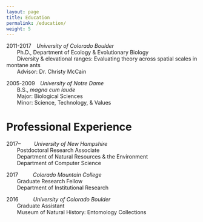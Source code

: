 ```yaml
---
layout: page
title: Education
permalink: /education/
weight: 5
---
```


2011-2017&emsp;*University of Colorado Boulder*  
&emsp;&emsp;Ph.D., Department of Ecology & Evolutionary Biology  
&emsp;&emsp;Diversity & elevational ranges: Evaluating theory across spatial scales in montane ants  
&emsp;&emsp;Advisor: Dr. Christy McCain  

2005-2009&emsp;*University of Notre Dame*  
&emsp;&emsp;B.S., *magna cum laude*  
&emsp;&emsp;Major: Biological Sciences  
&emsp;&emsp;Minor: Science, Technology, & Values  

# Professional Experience  
2017–&ensp;&emsp;&emsp;*University of New Hampshire*  
&emsp;&emsp;Postdoctoral Research Associate  
&emsp;&emsp;Department of Natural Resources & the Environment  
&emsp;&emsp;Department of Computer Science  

2017&nbsp;&ensp;&emsp;&emsp;*Colorado Mountain College*  
&emsp;&emsp;Graduate Research Fellow  
&emsp;&emsp;Department of Institutional Research  

2016&nbsp;&ensp;&emsp;&emsp;*University of Colorado Boulder*  
&emsp;&emsp;Graduate Assistant  
&emsp;&emsp;Museum of Natural History: Entomology Collections  

